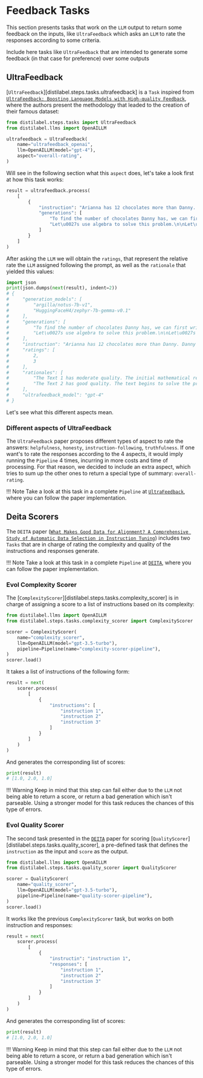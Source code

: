 # Feedback Tasks

This section presents tasks that work on the `LLM` output to return some feedback on the inputs, like `UltraFeedback` which asks an `LLM` to rate the responses according to some criteria.

Include here tasks like `UltraFeedback` that are intended to generate some feedback (in that case for preference) over some outputs

## UltraFeedback

[`UltraFeedback`][distilabel.steps.tasks.ultrafeedback] is a `Task` inspired from [`UltraFeedback: Boosting Language Models with High-quality Feedback`](https://arxiv.org/abs/2310.01377), where the authors present the methodology that leaded to the creation of their famous dataset:

```python
from distilabel.steps.tasks import UltraFeedback
from distilabel.llms import OpenAILLM

ultrafeedback = UltraFeedback(
    name="ultrafeedback_openai",
    llm=OpenAILLM(model="gpt-4"),
    aspect="overall-rating",
)
```

Will see in the following section what this `aspect` does, let's take a look first at how this task works:

```python
result = ultrafeedback.process(
    [
        {
            "instruction": "Arianna has 12 chocolates more than Danny. Danny has 6 chocolates more than Robbie. Arianna has twice as many chocolates as Robbie has. How many chocolates does Danny have?",
            "generations": [
                "To find the number of chocolates Danny has, we can first write an equation that relates the number of chocolates Arianna, Danny, and Robbie have.\n\nArianna has 12 more chocolates than Danny, so we can write:\n\nArianna = Danny + 12 (1)\n\nDanny has 6 more chocolates than Robbie, so we can write:\n\nDanny = Robbie + 6 (2)\n\nArianna has twice as many chocolates as Robbie has, so we can write:\n\n",
                "Let\u0027s use algebra to solve this problem.\n\nLet\u0027s use the following variables:\n\n* C = the number of chocolates Robbie has\n* C + 6 = the number of chocolates Danny has\n* C + 12 = the number of chocolates Arianna has\n\nWe know that Arianna has twice as many chocolates as Robbie, so we can write:\n\nC + 12 = 2 \\* C\n\nNow we can solve for C:\n\nC + 12 = 2 \\* C\n12 = C\n\nSo Robbie has 12 chocolates.\n\nDanny has 6 more"
            ]
        }
    ]
)
```

After asking the `LLM` we will obtain the `ratings`, that represent the relative rate the `LLM` assigned following the prompt, as well as the `rationale` that yielded this values:

```python
import json
print(json.dumps(next(result), indent=2))
# {
#     "generation_models": [
#         "argilla/notus-7b-v1",
#         "HuggingFaceH4/zephyr-7b-gemma-v0.1"
#     ],
#     "generations": [
#         "To find the number of chocolates Danny has, we can first write an equation that relates the number of chocolates Arianna, Danny, and Robbie have.\n\nArianna has 12 more chocolates than Danny, so we can write:\n\nArianna = Danny + 12 (1)\n\nDanny has 6 more chocolates than Robbie, so we can write:\n\nDanny = Robbie + 6 (2)\n\nArianna has twice as many chocolates as Robbie has, so we can write:\n\n",
#         "Let\u0027s use algebra to solve this problem.\n\nLet\u0027s use the following variables:\n\n* C = the number of chocolates Robbie has\n* C + 6 = the number of chocolates Danny has\n* C + 12 = the number of chocolates Arianna has\n\nWe know that Arianna has twice as many chocolates as Robbie, so we can write:\n\nC + 12 = 2 \\* C\n\nNow we can solve for C:\n\nC + 12 = 2 \\* C\n12 = C\n\nSo Robbie has 12 chocolates.\n\nDanny has 6 more"
#     ],
#     "instruction": "Arianna has 12 chocolates more than Danny. Danny has 6 chocolates more than Robbie. Arianna has twice as many chocolates as Robbie has. How many chocolates does Danny have?",
#     "ratings": [
#         2,
#         3
#     ],
#     "rationales": [
#         "The Text 1 has moderate quality. The initial mathematical relationships are correct, but the task of solving the equations and finding out the number of chocolates Danny has is left incomplete. Therefore, it doesn\u0027t fully provide the informative and accurate answer required. ",
#         "The Text 2 has good quality. The text begins to solve the problem using algebra and successfully finds the number of chocolates Robbie has. However, it does not fully answer the instruction since the number of chocolates that Danny has is not ultimately included"
#     ],
#     "ultrafeedback_model": "gpt-4"
# }
```

Let's see what this different aspects mean.

### Different aspects of UltraFeedback

The `UltraFeedback` paper proposes different types of aspect to rate the answers: `helpfulness`, `honesty`, `instruction-following`, `truthfulness`. If one want's to rate the responses according to the 4 aspects, it would imply running the `Pipeline` 4 times, incurring in more costs and time of processing. For that reason, we decided to include an extra aspect, which tries to sum up the other ones to return a special type of summary: `overall-rating`.

!!! Note
    Take a look at this task in a complete `Pipeline` at [`UltraFeedback`](../../papers/ultrafeedback.md), where you can follow the paper implementation.

## Deita Scorers

The `DEITA` paper ([`What Makes Good Data for Alignment? A Comprehensive Study of Automatic Data Selection in Instruction Tuning`](https://arxiv.org/abs/2312.15685)) includes two `Tasks` that are in charge of rating the complexity and quality of the instructions and responses generate.

!!! Note
    Take a look at this task in a complete `Pipeline` at [`DEITA`](../../papers/deita.md), where you can follow the paper implementation.

### Evol Complexity Scorer

The [`ComplexityScorer`][distilabel.steps.tasks.complexity_scorer] is in charge of assigning a score to a list of instructions based on its complexity:

```python
from distilabel.llms import OpenAILLM
from distilabel.steps.tasks.complexity_scorer import ComplexityScorer

scorer = ComplexityScorer(
    name="complexity_scorer",
    llm=OpenAILLM(model="gpt-3.5-turbo"),
    pipeline=Pipeline(name="complexity-scorer-pipeline"),
)
scorer.load()
```

It takes a list of instructions of the following form:

```python
result = next(
    scorer.process(
        [
            {
                "instructions": [
                    "instruction 1",
                    "instruction 2"
                    "instruction 3"
                ]
            }
        ]
    )
)
```

And generates the corresponding list of scores:

```python
print(result)
# [1.0, 2.0, 1.0]
```

!!! Warning
    Keep in mind that this step can fail either due to the `LLM` not being able to return a score, or return a bad generation which isn't parseable. Using a stronger model for this task reduces the chances of this type of errors.

### Evol Quality Scorer

The second task presented in the [`DEITA`](https://arxiv.org/abs/2312.15685) paper for scoring [`QualityScorer`][distilabel.steps.tasks.quality_scorer], a pre-defined task that defines the `instruction` as the input and `score` as the output.

```python
from distilabel.llms import OpenAILLM
from distilabel.steps.tasks.quality_scorer import QualityScorer

scorer = QualityScorer(
    name="quality_scorer",
    llm=OpenAILLM(model="gpt-3.5-turbo"),
    pipeline=Pipeline(name="quality-scorer-pipeline"),
)
scorer.load()
```

It works like the previous `ComplexityScorer` task, but works on both instruction and responses:

```python
result = next(
    scorer.process(
        [
            {
                "instructin": "instruction 1",
                "responses": [
                    "instruction 1",
                    "instruction 2"
                    "instruction 3"
                ]
            }
        ]
    )
)
```

And generates the corresponding list of scores:

```python
print(result)
# [1.0, 2.0, 1.0]
```

!!! Warning
    Keep in mind that this step can fail either due to the `LLM` not being able to return a score, or return a bad generation which isn't parseable. Using a stronger model for this task reduces the chances of this type of errors.
